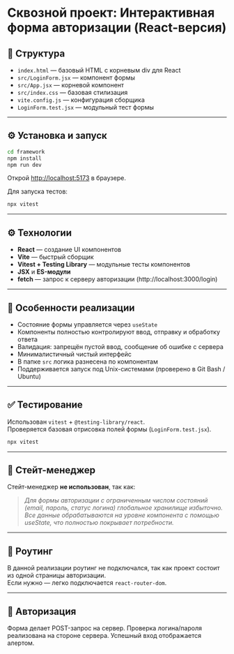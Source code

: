# Сквозной проект: Интерактивная форма авторизации (React-версия)

## 📁 Структура

- `index.html` — базовый HTML с корневым div для React
- `src/LoginForm.jsx` — компонент формы
- `src/App.jsx` — корневой компонент
- `src/index.css` — базовая стилизация
- `vite.config.js` — конфигурация сборщика
- `LoginForm.test.jsx` — модульный тест формы

---

## ⚙️ Установка и запуск

```bash
cd framework
npm install
npm run dev
```

Открой [http://localhost:5173](http://localhost:5173) в браузере.

Для запуска тестов:

```bash
npx vitest
```

---

## ⚙️ Технологии

- **React** — создание UI компонентов
- **Vite** — быстрый сборщик
- **Vitest + Testing Library** — модульные тесты компонентов
- **JSX** и **ES-модули**
- **fetch** — запрос к серверу авторизации (http://localhost:3000/login)

---

## 🧠 Особенности реализации

- Состояние формы управляется через `useState`
- Компоненты полностью контролируют ввод, отправку и обработку ответа
- Валидация: запрещён пустой ввод, сообщение об ошибке с сервера
- Минималистичный чистый интерфейс
- В папке `src` логика разнесена по компонентам
- Поддерживается запуск под Unix-системами (проверено в Git Bash / Ubuntu)

---

## ✅ Тестирование

Использован `vitest` + `@testing-library/react`.  
Проверяется базовая отрисовка полей формы (`LoginForm.test.jsx`).

```bash
npx vitest
```

---

## 🧩 Стейт-менеджер

Стейт-менеджер **не использован**, так как:
> *Для формы авторизации с ограниченным числом состояний (email, пароль, статус логина) глобальное хранилище избыточно. Все данные обрабатываются на уровне компонента с помощью useState, что полностью покрывает потребности.*

---

## 🧪 Роутинг

В данной реализации роутинг не подключался, так как проект состоит из одной страницы авторизации.  
Если нужно — легко подключается `react-router-dom`.

---

## 📝 Авторизация

Форма делает POST-запрос на сервер. 
Проверка логина/пароля реализована на стороне сервера. Успешный вход отображается алертом.
